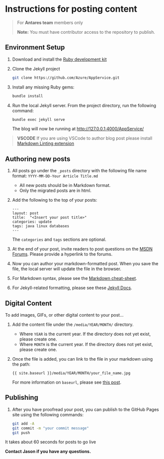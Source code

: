 # Instructions for posting content

> For **Antares team** members only
>
> **Note:** You must have contributor access to the repository to publish.

## Environment Setup

1. Download and install the [Ruby development kit](https://jekyllrb.com/docs/installation/)

1. Clone the Jekyll project

    ```bash
    git clone https://github.com/Azure/AppService.git
    ```
1. Install any missing Ruby gems:

    ```bash
    bundle install
    ```

1. Run the local Jekyll server. From the project directory, run the following command:

    ```bash
    bundle exec jekyll serve
    ```

    The blog will now be running at <http://127.0.0.1:4000/AppService/>

> **VSCODE** If you are using VSCode to author blog post please install [Markdown Linting extension](https://marketplace.visualstudio.com/items?itemName=DavidAnson.vscode-markdownlint)

## Authoring new posts

1. All posts go under the `_posts` directory with the following file name format: `YYYY-MM-DD-Your Article Title.md`
    - All new posts should be in Markdown format.
    - Only the migrated posts are in html.

1. Add the following to the top of your posts:

    ```text
    ---
    layout: post
    title:  "<Insert your post title>"
    categories: update
    tags: java linux databases
    ---
    ```
    The `categories` and `tags` sections are optional.

1. At the end of your post, invite readers to post questions on the [MSDN Forums](https://social.msdn.microsoft.com/forums/azure/en-US/home?forum=windowsazurewebsitespreview). Please provide a hyperlink to the forums.

1. Now you can author your markdown-formatted post. When you save the file, the local server will update the file in the browser.

1. For Markdown syntax, please see the [Markdown cheat-sheet](https://github.com/adam-p/markdown-here/wiki/Markdown-Cheatsheet).

1. For Jekyll-related formatting, please see these [Jekyll Docs](https://jekyllrb.com/docs/posts/).

## Digital Content

To add images, GIFs, or other digital content to your post...

1. Add the content file under the `/media/YEAR/MONTH/` directory.
    - Where `YEAR` is the current year. If the directory does not yet exist, please create one.
    - Where `MONTH` is the current year. If the directory does not yet exist, please create one.
1. Once the file is added, you can link to the file in your markdown using the path:

    ```text
    {{ site.baseurl }}/media/YEAR/MONTH/your_file_name.jpg
    ```
    For more information on `baseurl`, please see [this post](https://byparker.com/blog/2014/clearing-up-confusion-around-baseurl/).

## Publishing

1. After you have proofread your post, you can publish to the GitHub Pages site using the following commands:

    ```bash
    git add -A
    git commit -m "your commit message"
    git push
    ```
 It takes about 60 seconds for posts to go live

**Contact Jason if you have any questions.**
